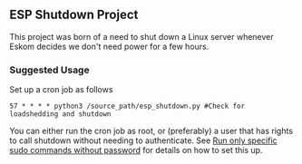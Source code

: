 ## ESP Shutdown Project

This project was born of a need to shut down a Linux server whenever Eskom decides we don't need power for a few hours.

### Suggested Usage
Set up a cron job as follows

`57 * * * * python3 /source_path/esp_shutdown.py #Check for loadshedding and shutdown`

You can either run the cron job as root, or (preferably) a user that has rights to call shutdown without needing to authenticate.
See [Run only specific sudo commands without password](https://linuxhandbook.com/sudo-without-password/#run-only-specific-sudo-commands-without-password) for details on how to set this up.